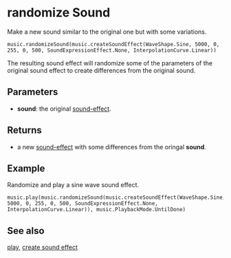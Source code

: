 # randomize Sound

Make a new sound similar to the original one but with some variations.

```sig
music.randomizeSound(music.createSoundEffect(WaveShape.Sine, 5000, 0, 255, 0, 500, SoundExpressionEffect.None, InterpolationCurve.Linear))
```

The resulting sound effect will randomize some of the parameters of the original sound effect to create differences from the original sound.

## Parameters

* **sound**: the original [sound-effect](/types/sound-effect).

## Returns

* a new [sound-effect](/types/sound-effect) with some differences from the oringal **sound**.

## Example

Randomize and play a sine wave sound effect.

```blocks
music.play(music.randomizeSound(music.createSoundEffect(WaveShape.Sine, 5000, 0, 255, 0, 500, SoundExpressionEffect.None, InterpolationCurve.Linear)), music.PlaybackMode.UntilDone)
```

## See also

[play](/reference/music/play),
[create sound effect](/reference/music/create-sound-effect)
